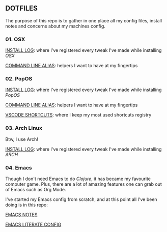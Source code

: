 ## DOTFILES

The purpose of this repo is to gather in one place all my config files, install notes and concerns about my machines config.

### 01. OSX

[INSTALL LOG](/osx/docs/install-log.md): where I've registered every tweak I've made while installing *OSX*

[COMMAND LINE ALIAS](/osx/alias/.alias): helpers I want to have at my fingertips

### 02. PopOS

[INSTALL LOG](/linux/docs/install-log.md): where I've registered every tweak I've made while installing *PopOS*

[COMMAND LINE ALIAS](/linux/alias/.alias): helpers I want to have at my fingertips

[VSCODE SHORTCUTS](/linux/docs/vscode-notes.md): where I keep my most used shortcuts registry

### 03. Arch Linux

Btw, I use Arch!

[INSTALL LOG](/arch/docs/install-log.md): where I've registered every tweak I've made while installing *ARCH*


### 04. Emacs

Though I don't need Emacs to do *Clojure*, it has became my favourite computer game. Plus, there are a lot of amazing features one can grab out of Emacs such as Org Mode.

I've started my Emacs config from scratch, and at this point all I've been doing is in this repo:

[EMACS NOTES](/emacs/notes/emacs-notes.org)

[EMACS LITERATE CONFIG](/emacs/config/emacs-config.org)


